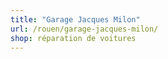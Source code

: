 ```yaml
---
title: "Garage Jacques Milon"
url: /rouen/garage-jacques-milon/
shop: réparation de voitures
---
```

